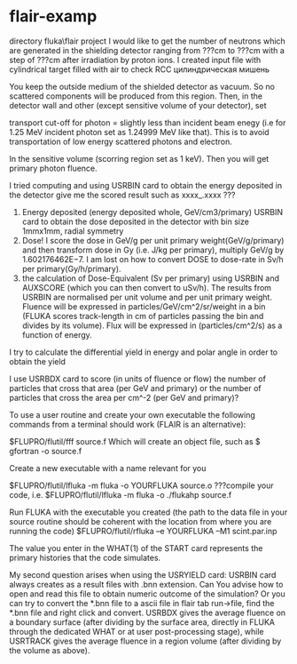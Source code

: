 # flair-examp
directory fluka\flair project
I would like to get the number of neutrons which are generated in the shielding detector ranging from
???cm to ???cm with a step of ???cm after irradiation by proton ions.
I created input file with cylindrical target filled with air to check
RCC цилиндрическая мишень

  You keep the outside medium of the shielded detector as vacuum. So no scattered components will be produced from this region.
  Then, in the detector wall and other (except sensitive volume of your detector), set

transport cut-off for photon = slightly less than incident beam enegy (i.e for 1.25 MeV incident photon set as 1.24999 MeV like that).
   This is to avoid transportation of low energy scattered photons and electron.

  In the sensitive volume (scorring region set as 1 keV). Then you will get primary photon fluence.
  
I tried computing and using
USRBIN card to obtain the energy deposited in the detector give me the scored result such as xxxx_.xxxx ???
1) Energy deposited (energy deposited whole, GeV/cm3/primary)
USRBIN card to obtain the dose deposited in the detector with bin size 1mmx1mm, radial symmetry
2) Dose! I score the dose in GeV/g per unit primary weight(GeV/g/primary) and then transform dose in Gy (i.e. J/kg per primary), multiply GeV/g by 1.602176462E−7. I am lost on how to convert DOSE to dose-rate in Sv/h per primary(Gy/h/primary).
3) the calculation of Dose-Equivalent (Sv per primary) using USRBIN and AUXSCORE (which you can then convert to uSv/h). 
The results from USRBIN are normalised per unit volume and per unit primary weight.
Fluence will be expressed in particles/GeV/cm^2/sr/weight in a bin
(FLUKA scores track-length in cm of particles passing the bin and divides by its volume).
Flux will be expressed in (particles/cm^2/s) as a function of energy.

I try to calculate the differential yield in energy and polar angle in order to obtain the yield 

I use USRBDX card to score (in units of fluence or flow) the number of particles that cross that  area (per GeV and primary)
or the number of particles that cross the area per cm^-2 (per GeV and primary)?

To use a user routine and create your own executable the following commands from a terminal should work (FLAIR is an alternative):

$FLUPRO/flutil/fff source.f
Which will create an object file, such as $ gfortran -o source.f

Create a new executable with a name relevant for you

$FLUPRO/flutil/lfluka -m fluka -o YOURFLUKA source.o
???compile your code, i.e.  $FLUPRO/flutil/lfluka -m fluka -o ./flukahp source.f

Run FLUKA with the executable you created
(the path to the data file in your source routine should be coherent with the location from where you are running the code)
$FLUPRO/flutil/rfluka –e YOURFLUKA –M1 scint.par.inp

The value you enter in the WHAT(1) of the START card represents the primary histories that the code simulates. 

My second question arises when using the USRYIELD card:
USRBIN card always creates as a result files with .bnn extension.
Can You advise how to open and read this file to obtain numeric outcome of the simulation?
Or you can try to convert the *.bnn file to a ascii file in flair tab run->file, find the *.bnn file and right click and convert.
USRBDX gives the average fluence on a boundary surface
(after dividing by the surface area, directly in FLUKA through the dedicated WHAT or at user post-processing stage),
while USRTRACK gives the average fluence in a region volume (after dividing by the volume as above).
